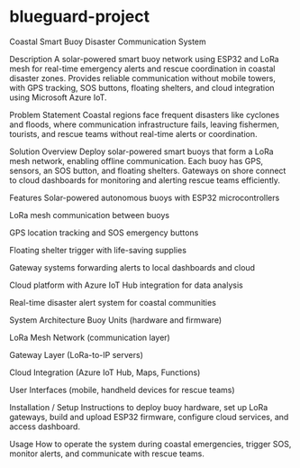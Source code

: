 # blueguard-project
Coastal Smart Buoy Disaster Communication System

Description
A solar-powered smart buoy network using ESP32 and LoRa mesh for real-time emergency alerts and rescue coordination in coastal disaster zones. Provides reliable communication without mobile towers, with GPS tracking, SOS buttons, floating shelters, and cloud integration using Microsoft Azure IoT.

Problem Statement
Coastal regions face frequent disasters like cyclones and floods, where communication infrastructure fails, leaving fishermen, tourists, and rescue teams without real-time alerts or coordination.

Solution Overview
Deploy solar-powered smart buoys that form a LoRa mesh network, enabling offline communication. Each buoy has GPS, sensors, an SOS button, and floating shelters. Gateways on shore connect to cloud dashboards for monitoring and alerting rescue teams efficiently.

Features
Solar-powered autonomous buoys with ESP32 microcontrollers

LoRa mesh communication between buoys

GPS location tracking and SOS emergency buttons

Floating shelter trigger with life-saving supplies

Gateway systems forwarding alerts to local dashboards and cloud

Cloud platform with Azure IoT Hub integration for data analysis

Real-time disaster alert system for coastal communities

System Architecture
Buoy Units (hardware and firmware)

LoRa Mesh Network (communication layer)

Gateway Layer (LoRa-to-IP servers)

Cloud Integration (Azure IoT Hub, Maps, Functions)

User Interfaces (mobile, handheld devices for rescue teams)

Installation / Setup
Instructions to deploy buoy hardware, set up LoRa gateways, build and upload ESP32 firmware, configure cloud services, and access dashboard.

Usage
How to operate the system during coastal emergencies, trigger SOS, monitor alerts, and communicate with rescue teams.
